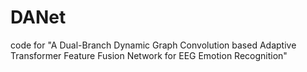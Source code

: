 # DANet
code for "A Dual-Branch Dynamic Graph Convolution based Adaptive Transformer Feature Fusion Network for EEG Emotion Recognition"
